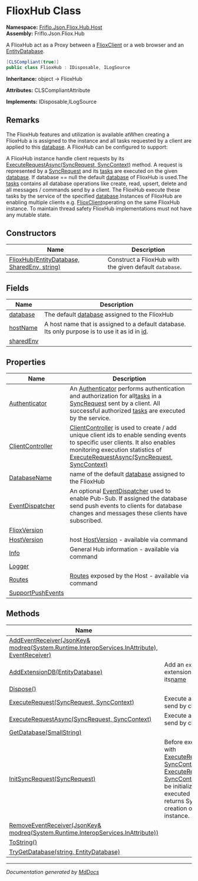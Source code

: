 ﻿<!--  
  <auto-generated>   
    The contents of this file were generated by a tool.  
    Changes to this file may be list if the file is regenerated  
  </auto-generated>   
-->

# FlioxHub Class

**Namespace:** [Friflo.Json.Fliox.Hub.Host](../index.md)  
**Assembly:** Friflo.Json.Fliox.Hub

A FlioxHub act as a Proxy between a [FlioxClient](../../Client/FlioxClient/index.md) or a web browser and an [EntityDatabase](../EntityDatabase/index.md).

```csharp
[CLSCompliant(true)]
public class FlioxHub : IDisposable, ILogSource
```

**Inheritance:** object → FlioxHub

**Attributes:** CLSCompliantAttribute

**Implements:** IDisposable,ILogSource

## Remarks

The FlioxHub features and utilization is available atWhen creating a FlioxHub a  is assigned to the instance and all tasks requested by a client are applied to this [database](fields/database.md). A FlioxHub can be configured to support:

A FlioxHub instance handle  client requests by its [ExecuteRequestAsync(SyncRequest, SyncContext)](methods/ExecuteRequestAsync.md) method. A request is represented by a [SyncRequest](../../Protocol/SyncRequest/index.md) and its [tasks](../../Protocol/SyncRequest/fields/tasks.md) are executed on the given [database](../../Protocol/SyncRequest/fields/database.md). If database \=\= null the default [database](fields/database.md) of FlioxHub is used.The [tasks](../../Protocol/SyncRequest/fields/tasks.md) contains all database operations like create, read, upsert, delete and all messages \/ commands send by a client. The FlioxHub execute these tasks by the service of the specified [database](fields/database.md).Instances of FlioxHub are  enabling multiple clients e.g. [FlioxClient](../../Client/FlioxClient/index.md)operating on the same FlioxHub instance. To maintain thread safety FlioxHub implementations must not have any mutable state.

## Constructors

| Name                                                                 | Description                                             |
| -------------------------------------------------------------------- | ------------------------------------------------------- |
| [FlioxHub(EntityDatabase, SharedEnv, string)](constructors/index.md) | Construct a FlioxHub with the given default `database`. |

## Fields

| Name                             | Description                                                                                                                              |
| -------------------------------- | ---------------------------------------------------------------------------------------------------------------------------------------- |
| [database](fields/database.md)   |  The default [database](fields/database.md) assigned to the FlioxHub                                                                     |
| [hostName](fields/hostName.md)   | A host name that is assigned to a default database. Its only purpose is to use it as id in [id](../../DB/Monitor/HostHits/fields/id.md). |
| [sharedEnv](fields/sharedEnv.md) |                                                                                                                                          |

## Properties

| Name                                                 | Description                                                                                                                                                                                                                                                                                                                                  |
| ---------------------------------------------------- | -------------------------------------------------------------------------------------------------------------------------------------------------------------------------------------------------------------------------------------------------------------------------------------------------------------------------------------------- |
| [Authenticator](properties/Authenticator.md)         | An [Authenticator](../Auth/Authenticator/index.md) performs authentication and authorization for all[tasks](../../Protocol/SyncRequest/fields/tasks.md) in a [SyncRequest](../../Protocol/SyncRequest/index.md) sent by a client. All successful authorized [tasks](../../Protocol/SyncRequest/fields/tasks.md) are executed by the service. |
| [ClientController](properties/ClientController.md)   | [ClientController](properties/ClientController.md) is used to create \/ add unique client ids to enable sending events to             specific user clients.             It also enables monitoring execution statistics of [ExecuteRequestAsync(SyncRequest, SyncContext)](methods/ExecuteRequestAsync.md)                                  |
| [DatabaseName](properties/DatabaseName.md)           |  name of the default [database](fields/database.md) assigned to the FlioxHub                                                                                                                                                                                                                                                                 |
| [EventDispatcher](properties/EventDispatcher.md)     | An optional [EventDispatcher](../Event/EventDispatcher/index.md) used to enable Pub\-Sub. If assigned the database send push events to clients for database changes and messages these clients have subscribed.                                                                                                                              |
| [FlioxVersion](properties/FlioxVersion.md)           |                                                                                                                                                                                                                                                                                                                                              |
| [HostVersion](properties/HostVersion.md)             | host [HostVersion](properties/HostVersion.md) \- available via command                                                                                                                                                                                                                                                                       |
| [Info](properties/Info.md)                           | General Hub information \- available via command                                                                                                                                                                                                                                                                                             |
| [Logger](properties/Logger.md)                       |                                                                                                                                                                                                                                                                                                                                              |
| [Routes](properties/Routes.md)                       | [Routes](properties/Routes.md) exposed by the Host \- available via command                                                                                                                                                                                                                                                                  |
| [SupportPushEvents](properties/SupportPushEvents.md) |                                                                                                                                                                                                                                                                                                                                              |

## Methods

| Name                                                                                                                        | Description                                                                                                                                                                                                                                                                                                                                                                                                                                    |
| --------------------------------------------------------------------------------------------------------------------------- | ---------------------------------------------------------------------------------------------------------------------------------------------------------------------------------------------------------------------------------------------------------------------------------------------------------------------------------------------------------------------------------------------------------------------------------------------- |
| [AddEventReceiver(JsonKey& modreq(System.Runtime.InteropServices.InAttribute), EventReceiver)](methods/AddEventReceiver.md) |                                                                                                                                                                                                                                                                                                                                                                                                                                                |
| [AddExtensionDB(EntityDatabase)](methods/AddExtensionDB.md)                                                                 | Add an `extensionDB` to the Hub. The extension database is identified by its[name](../EntityDatabase/fields/name.md)                                                                                                                                                                                                                                                                                                                           |
| [Dispose()](methods/Dispose.md)                                                                                             |                                                                                                                                                                                                                                                                                                                                                                                                                                                |
| [ExecuteRequest(SyncRequest, SyncContext)](methods/ExecuteRequest.md)                                                       | Execute all [tasks](../../Protocol/SyncRequest/fields/tasks.md) of a [SyncRequest](../../Protocol/SyncRequest/index.md) send by client.                                                                                                                                                                                                                                                                                                        |
| [ExecuteRequestAsync(SyncRequest, SyncContext)](methods/ExecuteRequestAsync.md)                                             | Execute all [tasks](../../Protocol/SyncRequest/fields/tasks.md) of a [SyncRequest](../../Protocol/SyncRequest/index.md) send by client.                                                                                                                                                                                                                                                                                                        |
| [GetDatabase(SmallString)](methods/GetDatabase.md)                                                                          |                                                                                                                                                                                                                                                                                                                                                                                                                                                |
| [InitSyncRequest(SyncRequest)](methods/InitSyncRequest.md)                                                                  | Before execution of a [SyncRequest](../../Protocol/SyncRequest/index.md) with [ExecuteRequestAsync(SyncRequest, SyncContext)](methods/ExecuteRequestAsync.md) or [ExecuteRequest(SyncRequest, SyncContext)](methods/ExecuteRequest.md)the [SyncRequest](../../Protocol/SyncRequest/index.md) must be initialized. If the request can be executed synchronously the method returns SyncDoing so avoids creation of a redundant Task instance.   |
| [RemoveEventReceiver(JsonKey& modreq(System.Runtime.InteropServices.InAttribute))](methods/RemoveEventReceiver.md)          |                                                                                                                                                                                                                                                                                                                                                                                                                                                |
| [ToString()](methods/ToString.md)                                                                                           |                                                                                                                                                                                                                                                                                                                                                                                                                                                |
| [TryGetDatabase(string, EntityDatabase)](methods/TryGetDatabase.md)                                                         |                                                                                                                                                                                                                                                                                                                                                                                                                                                |

___

*Documentation generated by [MdDocs](https://github.com/ap0llo/mddocs)*
